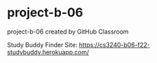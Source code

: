 # project-b-06

project-b-06 created by GitHub Classroom

Study Buddy Finder Site: https://cs3240-b06-f22-studybuddy.herokuapp.com/
